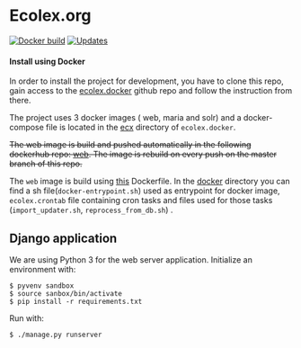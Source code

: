 Ecolex.org
================

[![Docker build](https://img.shields.io/docker/build/iucn/ecolex_web.svg)](https://hub.docker.com/r/iucn/ecolex_web/builds) [![Updates](https://pyup.io/repos/github/IUCN-ELC/ecolex/shield.svg)](https://pyup.io/repos/github/IUCN-ELC/ecolex/)


#### Install using Docker
 
In order to install the project for development, you have to clone this repo, gain access to the [ecolex.docker](https://github.com/IUCN-ELC/ecolex.docker) github repo and follow the instruction from there.

The project uses 3 docker images ( web, maria and solr) and a docker-compose file is located in the [ecx](https://github.com/IUCN-ELC/ecolex.docker/tree/master/ecx) directory of `ecolex.docker`.

~~The web image is build and pushed automatically in the following dockerhub repo: [web](https://hub.docker.com/r/iucn/ecolex_web/). The image is rebuild on every push on the master branch of this repo.~~

The `web` image is build using [this](/Dockerfile) Dockerfile. In the [docker](/docker) directory you can find a sh file(`docker-entrypoint.sh`) used as entrypoint for docker image, `ecolex.crontab` file containing cron tasks and files used for those tasks (`import_updater.sh`, `reprocess_from_db.sh`) .
 
## Django application

We are using Python 3 for the web server application. Initialize an environment with:

    $ pyvenv sandbox
    $ source sanbox/bin/activate
    $ pip install -r requirements.txt

Run with:

    $ ./manage.py runserver


